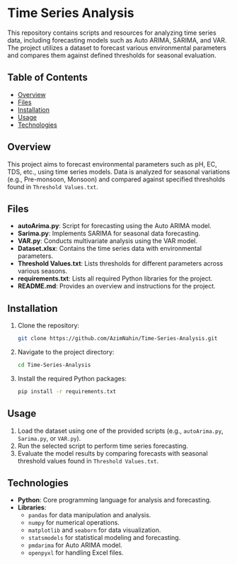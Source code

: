 # Time Series Analysis

This repository contains scripts and resources for analyzing time series data, including forecasting models such as Auto ARIMA, SARIMA, and VAR. The project utilizes a dataset to forecast various environmental parameters and compares them against defined thresholds for seasonal evaluation.

## Table of Contents
- [Overview](#overview)
- [Files](#files)
- [Installation](#installation)
- [Usage](#usage)
- [Technologies](#technologies)

## Overview
This project aims to forecast environmental parameters such as pH, EC, TDS, etc., using time series models. Data is analyzed for seasonal variations (e.g., Pre-monsoon, Monsoon) and compared against specified thresholds found in `Threshold Values.txt`.

## Files
- **autoArima.py**: Script for forecasting using the Auto ARIMA model.
- **Sarima.py**: Implements SARIMA for seasonal data forecasting.
- **VAR.py**: Conducts multivariate analysis using the VAR model.
- **Dataset.xlsx**: Contains the time series data with environmental parameters.
- **Threshold Values.txt**: Lists thresholds for different parameters across various seasons.
- **requirements.txt**: Lists all required Python libraries for the project.
- **README.md**: Provides an overview and instructions for the project.

## Installation
1. Clone the repository:
   ```bash
   git clone https://github.com/AzimNahin/Time-Series-Analysis.git
2. Navigate to the project directory:
   ```bash
   cd Time-Series-Analysis
3. Install the required Python packages:
   ```bash
   pip install -r requirements.txt

## Usage
1. Load the dataset using one of the provided scripts (e.g., `autoArima.py`, `Sarima.py`, or `VAR.py`).
2. Run the selected script to perform time series forecasting.
3. Evaluate the model results by comparing forecasts with seasonal threshold values found in `Threshold Values.txt`.

## Technologies
- **Python**: Core programming language for analysis and forecasting.
- **Libraries**: 
  - `pandas` for data manipulation and analysis.
  - `numpy` for numerical operations.
  - `matplotlib` and `seaborn` for data visualization.
  - `statsmodels` for statistical modeling and forecasting.
  - `pmdarima` for Auto ARIMA model.
  - `openpyxl` for handling Excel files.

